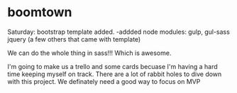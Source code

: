 # boomtown

Saturday:
bootstrap template added.
	-addded node modules:
		gulp, gul-sass
		jquery
		(a few others that came with template)

We can do the whole thing in sass!!! Which is awesome.

I'm going to make us a trello and some cards becuase I'm having a hard time keeping myself on track.  There are a lot of rabbit holes to dive down with this project.  We definately need a good way to focus on MVP
